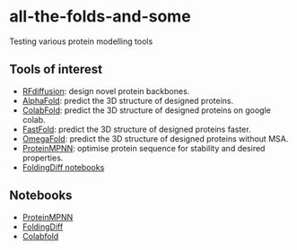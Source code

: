 # all-the-folds-and-some
Testing various protein modelling tools 

## Tools of interest 

* [RFdiffusion](https://github.com/RosettaCommons/RFdiffusion): design novel protein backbones.
* [AlphaFold](https://github.com/google-deepmind/alphafold): predict the 3D structure of designed proteins.
* [ColabFold](https://github.com/sokrypton/ColabFold): predict the 3D structure of designed proteins on google colab.
* [FastFold](https://github.com/hpcaitech/FastFold): predict the 3D structure of designed proteins faster.
* [OmegaFold](https://github.com/HeliXonProtein/OmegaFold): predict the 3D structure of designed proteins without MSA. 
* [ProteinMPNN](https://github.com/dauparas/ProteinMPNN): optimise protein sequence for stability and desired properties.
* [FoldingDiff notebooks](https://github.com/microsoft/foldingdiff/tree/main/jupyter)

## Notebooks 

* [ProteinMPNN](https://colab.research.google.com/github/dauparas/ProteinMPNN/blob/main/colab_notebooks/quickdemo.ipynb)
* [FoldingDiff](https://github.com/microsoft/foldingdiff/tree/main/jupyter)
* [Colabfold](https://colab.research.google.com/github/sokrypton/ColabFold/blob/main/AlphaFold2.ipynb)

